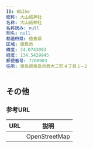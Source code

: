 ```yaml
---
ID: 6bIAe
総称: 大山祇神社
名称: 大山祇神社
名称読み: null
別名: null
都道府県: 徳島県
区域: 徳島市
緯度: 34.0743093
経度: 134.5429945
郵便番号: 7700903
住所: 徳島県徳島市西大工町４丁目１−２
---
```


## その他

### 参考URL

| URL | 説明          |
| --- | ------------- |
|     | OpenStreetMap |
